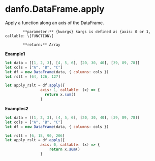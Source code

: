 # danfo.DataFrame.apply

Apply a function along an axis of the DataFrame.

            **parameter:** {kwargs} kargs is defined as {axis: 0 or 1, callable: \[FUNCTION\]

            **return:** Array

**Example1**

```javascript
let data = [[1, 2, 3], [4, 5, 6], [20, 30, 40], [39, 89, 78]]
let cols = ["A", "B", "C"]
let df = new DataFrame(data, { columns: cols })
let rslt = [64, 126, 127]

let apply_rslt = df.apply({
                axis: 1, callable: (x) => {
                  return x.sum()
                }
```

**Examples2**

```javascript
let data = [[1, 2, 3], [4, 5, 6], [20, 30, 40], [39, 89, 78]]
let cols = ["A", "B", "C"]
let df = new DataFrame(data, { columns: cols })

let rslt = [6, 15, 90, 206]
let apply_rslt = df.apply({
                axis: 0, callable: (x) => {
                    return x.sum()
                }
```

